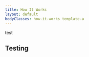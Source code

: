 ```yaml
---
title: How It Works
layout: default
bodyClasses: how-it-works template-a
---
```


<div class="page-header carousel-header">
    <div class="site-wrapper grid">
        <div class="header-background" style="background-image:url('/dist/images/rawpixel-384899-unsplash.jpg');"></div>
        <div class="header-text">
            test
        </div>
    </div>
</div>

<section class="section">
    <div class="site-wrapper">
      <h1>Testing</h1>
    </div>
</section>